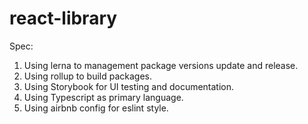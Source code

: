 # react-library

Spec:
1. Using lerna to management package versions update and release.
2. Using rollup to build packages.
3. Using Storybook for UI testing and documentation.
4. Using Typescript as primary language.
5. Using airbnb config for eslint style.
